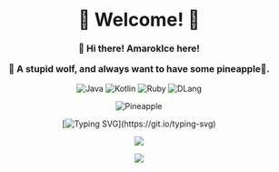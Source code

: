 <div align=center>

<font size="3">

# :star2: Welcome! :star2:



**:wave: Hi there! AmarokIce here!**

**:wolf: A stupid wolf, and always want to have some pineapple🍍.**

</font>

![Java](https://img.shields.io/badge/Java-yellow?logo=java&logoSize=auto&style=for-the-badge)
![Kotlin](https://img.shields.io/badge/Kotlin-blue?logo=kotlin&logoSize=auto&style=for-the-badge)
![Ruby](https://img.shields.io/badge/Ruby-red?logo=ruby&logoSize=auto&style=for-the-badge)
![DLang](https://img.shields.io/badge/D-red?logo=d&logoSize=auto&style=for-the-badge)


![Pineapple](https://badgen.net/badge/Give%20Me/Pineapple/yellow)  

[![Typing SVG](https://readme-typing-svg.demolab.com?font=Fira+Code&pause=1000&center=true&width=435&lines=Give+me+Pineapple!)](https://git.io/typing-svg)

![](https://github-readme-stats.vercel.app/api/top-langs/?username=AmarokIce&layout=compact&hide=html,css,less,scss&langs_count=8&theme=tokyonight&hide_title=true)  

![](https://github-readme-stats.vercel.app/api?username=AmarokIce&show_icons=true&icon_color=0B61A4&text_color=718096&bg_color=ffffff&hide_title=true)  

</div>

